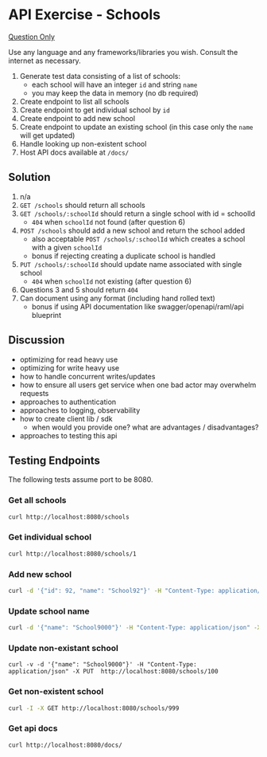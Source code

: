 # API Exercise - Schools

[Question Only](./Question.md)

Use any language and any frameworks/libraries you wish. Consult the internet as necessary.

1. Generate test data consisting of a list of schools:
    * each school will have an integer `id` and string `name`
    * you may keep the data in memory (no db required)
2. Create endpoint to list all schools
3. Create endpoint to get individual school by `id`
4. Create endpoint to add new school
5. Create endpoint to update an existing school (in this case only the `name` will get updated)
6. Handle looking up non-existent school
7. Host API docs available at `/docs/`

## Solution

1. n/a
2. `GET /schools` should return all schools
3. `GET /schools/:schoolId` should return a single school with id = schoolId
    * `404` when `schoolId` not found (after question 6)
4. `POST /schools` should add a new school and return the school added
    * also acceptable `POST /schools/:schoolId` which creates a school with a given `schoolId`
    * bonus if rejecting creating a duplicate school is handled
5. `PUT /schools/:schoolId` should update name associated with single school
    * `404` when `schoolId` not existing (after question 6)
6. Questions 3 and 5 should return `404`
7. Can document using any format (including hand rolled text)
    * bonus if using API documentation like swagger/openapi/raml/api blueprint

## Discussion

  * optimizing for read heavy use
  * optimizing for write heavy use
  * how to handle concurrent writes/updates
  * how to ensure all users get service when one bad actor may overwhelm requests
  * approaches to authentication
  * approaches to logging, observability
  * how to create client lib / sdk
    * when would you provide one? what are advantages / disadvantages?
  * approaches to testing this api

## Testing Endpoints

The following tests assume port to be 8080.

### Get all schools
```bash
curl http://localhost:8080/schools
```

### Get individual school
```bash
curl http://localhost:8080/schools/1
```

### Add new school
```bash
curl -d '{"id": 92, "name": "School92"}' -H "Content-Type: application/json" -X POST  http://localhost:8080/schools
```

### Update school name
```bash
curl -d '{"name": "School9000"}' -H "Content-Type: application/json" -X PUT  http://localhost:8080/schools/1
```

### Update non-existant school
```
curl -v -d '{"name": "School9000"}' -H "Content-Type: application/json" -X PUT  http://localhost:8080/schools/100
```

### Get non-existent school
```bash
curl -I -X GET http://localhost:8080/schools/999
```

### Get api docs
```bash
curl http://localhost:8080/docs/
```
